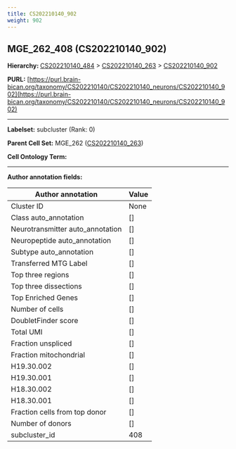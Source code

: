 ```yaml
---
title: CS202210140_902
weight: 902
---
```

## MGE_262_408 (CS202210140_902)
<b>Hierarchy: </b>
[CS202210140_484](../CS202210140_484) >
[CS202210140_263](../CS202210140_263) >
[CS202210140_902](../CS202210140_902)

**PURL:** [https://purl.brain-bican.org/taxonomy/CS202210140/CS202210140_neurons/CS202210140_902](https://purl.brain-bican.org/taxonomy/CS202210140/CS202210140_neurons/CS202210140_902)

---


**Labelset:** subcluster (Rank: 0)

**Parent Cell Set:** MGE_262 ([CS202210140_263](../CS202210140_263))



**Cell Ontology Term:** 

[MARKER GENES.]: #


---

[TRANSFERRED ANNOTATIONS.]: #


[AUTHOR ANNOTATION FIELDS.]: #


**Author annotation fields:**

| Author annotation | Value |
|-------------------|-------|
|Cluster ID|None|
|Class auto_annotation|[]|
|Neurotransmitter auto_annotation|[]|
|Neuropeptide auto_annotation|[]|
|Subtype auto_annotation|[]|
|Transferred MTG Label|[]|
|Top three regions|[]|
|Top three dissections|[]|
|Top Enriched Genes|[]|
|Number of cells|[]|
|DoubletFinder score|[]|
|Total UMI|[]|
|Fraction unspliced|[]|
|Fraction mitochondrial|[]|
|H19.30.002|[]|
|H19.30.001|[]|
|H18.30.002|[]|
|H18.30.001|[]|
|Fraction cells from top donor|[]|
|Number of donors|[]|
|subcluster_id|408|
